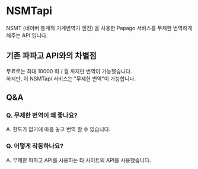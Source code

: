 # NSMTapi
NSMT (네이버 통계적 기계번역기 엔진) 을 사용한 Papago 서비스를 무제한 번역하게 해주는 API 입니다.
## 기존 파파고 API와의 차별점
무료로는 최대 10000 회 / 월 까지만 번역이 가능했습니다.<br>
하지만, 이 NSMTapi 서비스는 "무제한 번역"이 가능합니다.
## Q&A
### Q. 무제한 번역이 왜 좋나요?
A. 한도가 없기에 마음 놓고 번역 할 수 있습니다.
### Q. 어떻게 작동하나요?
A. 무제한 파파고 API를 사용하는 타 사이트의 API를 사용했습니다.

